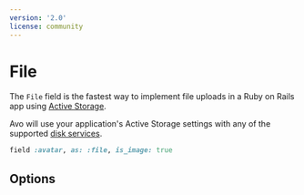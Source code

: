 ```yaml
---
version: '2.0'
license: community
---
```


# File

The `File` field is the fastest way to implement file uploads in a Ruby on Rails app using [Active Storage](https://edgeguides.rubyonrails.org/active_storage_overview.html).

Avo will use your application's Active Storage settings with any of the supported [disk services](https://edgeguides.rubyonrails.org/active_storage_overview.html#disk-service).

```ruby
field :avatar, as: :file, is_image: true
```

## Options

<!-- @include: ./../common/file_options_common.md-->
<!-- @include: ./../common/link_to_resource_common.md-->

<!-- @include: ./../common/file_other_common.md-->
